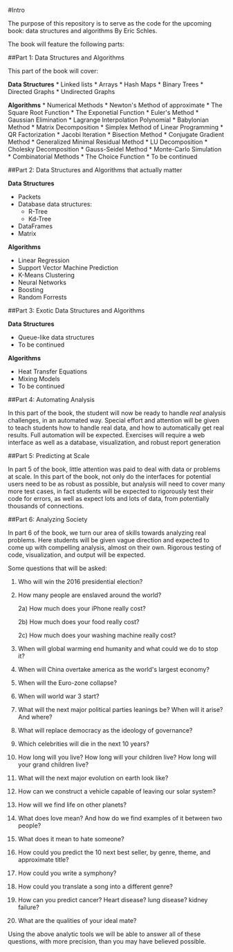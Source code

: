 #Intro

The purpose of this repository is to serve as the code for the upcoming book: data structures and algorithms By Eric Schles.

The book will feature the following parts:

##Part 1: Data Structures and Algorithms

This part of the book will cover:

**Data Structures**
	* Linked lists 
	* Arrays
	* Hash Maps
	* Binary Trees
	* Directed Graphs
	* Undirected Graphs

**Algorithms**
	* Numerical Methods	
		* Newton's Method of approximate
		* The Square Root Function
		* The Exponetial Function
		* Euler's Method
		* Gaussian Elimination
		* Lagrange Interpolation Polynomial
		* Babylonian Method
		* Matrix Decomposition
		* Simplex Method of Linear Programming
		* QR Factorization
		* Jacobi Iteration
		* Bisection Method
		* Conjugate Gradient Method
		* Generalized Minimal Residual Method
		* LU Decomposition
		* Cholesky Decomposition
		* Gauss-Seidel Method
		* Monte-Carlo Simulation
	* Combinatorial Methods	
		* The Choice Function
		* To be continued

##Part 2: Data Structures and Algorithms that actually matter

**Data Structures**
* Packets
* Database data structures: 
	* R-Tree
	* Kd-Tree
* DataFrames
* Matrix

**Algorithms**
* Linear Regression
* Support Vector Machine Prediction
* K-Means Clustering
* Neural Networks
* Boosting
* Random Forrests

##Part 3: Exotic Data Structures and Algorithms

**Data Structures**
* Queue-like data structures
* To be continued

**Algorithms**
* Heat Transfer Equations
* Mixing Models
* To be continued

##Part 4: Automating Analysis

In this part of the book, the student will now be ready to handle _real_ analysis challenges, in an automated way.
Special effort and attention will be given to teach students how to handle real data, and how to automatically get real results.
Full automation will be expected.  Exercises will require a web interface as well as a database, visualization, and robust report generation

##Part 5: Predicting at Scale

In part 5 of the book, little attention was paid to deal with data or problems at scale.  In this part of the book, not only do the interfaces for potential users need to be as robust as possible, but analysis will need to cover many more test cases, in fact students will be expected to rigorously test their code for errors, as well as expect lots and lots of data, from potentially thousands of connections.

##Part 6: Analyzing Society

In part 6 of the book, we turn our area of skills towards analyzing real problems.  Here students will be given vague direction and expected to come up with compelling analysis, almost on their own.  Rigorous testing of code, visualization, and output will be expected.  

Some questions that will be asked:

1) Who will win the 2016 presidential election?

2) How many people are enslaved around the world?

	2a) How much does your iPhone really cost?

	2b) How much does your food really cost?

	2c) How much does your washing machine really cost?

3) When will global warming end humanity and what could we do to stop it?

4) When will China overtake america as the world's largest economy?

5) When will the Euro-zone collapse?

6) When will world war 3 start?

7) What will the next major political parties leanings be? When will it arise?  And where?

8) What will replace democracy as the ideology of governance?

9) Which celebrities will die in the next 10 years?

10) How long will you live? How long will your children live?  How long will your grand children live?

11) What will the next major evolution on earth look like?

12) How can we construct a vehicle capable of leaving our solar system?

13) How will we find life on other planets?

14) What does love mean?  And how do we find examples of it between two people?

15) What does it mean to hate someone?

16) How could you predict the 10 next best seller, by genre, theme, and approximate title?

17) How could you write a symphony?

18) How could you translate a song into a different genre?

19) How can you predict cancer? Heart disease? lung disease? kidney failure?

20) What are the qualities of your ideal mate?

Using the above analytic tools we will be able to answer all of these questions, with more precision, than you may have believed possible.

